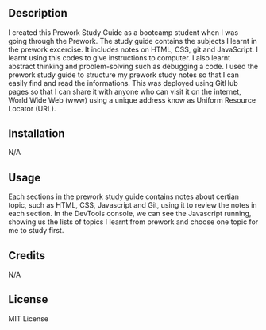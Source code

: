# <Prework-Study-Guide-Webpage>

## Description

I created this Prework Study Guide as a bootcamp student when I was going through the Prework.
The study guide contains the subjects I learnt in the prework excercise.
It includes notes on HTML, CSS, git and JavaScript.
I learnt using this codes to give instructions to computer. I also learnt abstract thinking and problem-solving such as debugging a code.
I used the prework study guide to structure my prework study notes so that I can easily find and read the informations.
This was deployed using GitHub pages so that I can share it with anyone who can visit it on the internet, World Wide Web (www) using a unique address know as Uniform Resource Locator (URL).


## Installation

N/A

## Usage

Each sections in the prework study guide contains notes about certian topic, such as HTML, CSS, Javascript and Git, using it to review the notes in each section. In the DevTools console, we can see the Javascript running, showing us the lists of topics I learnt from prework and choose one topic for me to study first.


## Credits

N/A

## License

MIT License